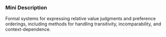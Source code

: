 ### Mini Description

Formal systems for expressing relative value judgments and preference orderings, including methods for handling transitivity, incomparability, and context-dependence.
